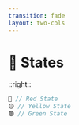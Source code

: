 ```yaml
---
transition: fade
layout: two-cols
---
```


<div class="flex flex-col justify-center items-center h-full">

# 🚦 States

</div>

::right::

<div class="flex flex-col justify-center items-center h-full">

```php {1|2|3|4|all} {maxHeight:'400px'}
🔴 // Red State
🟡 // Yellow State
🟢 // Green State
```

</div>

<style>
    code {
        @apply text-4xl leading-relaxed;
    }
</style>

<!--
İşte bu durumlar, işleyen bir mekanizmanın farklı State'lerini ifade ediyor.

3 farklı State var.

Kırmızı
Sarı
Yeşil

Fakat bu State'ler veya durumlar arasındaki geçişi tetikleyen nedir?
-->
